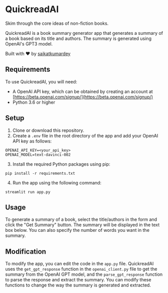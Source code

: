 # QuickreadAI

Skim through the core ideas of non-fiction books.

QuickreadAI is a book summary generator app that generates a summary of a book based on its title and authors. The summary is generated using OpenAI's GPT3 model.

Built with ❤️ by [saikatkumardey](https://github.com/saikatkumardey)

## Requirements

To use QuickreadAI, you will need:

- A OpenAI API key, which can be obtained by creating an account at [https://beta.openai.com/signup/](https://beta.openai.com/signup/)
- Python 3.6 or higher

## Setup

1. Clone or download this repository.
2. Create a `.env` file in the root directory of the app and add your OpenAI API key as follows:
```
OPENAI_API_KEY=<your_api_key>
OPENAI_MODEL=text-davinci-002
```
3. Install the required Python packages using pip:
```
pip install -r requirements.txt
```
4. Run the app using the following command:

```
streamlit run app.py
```


## Usage

To generate a summary of a book, select the title/authors in the form and click the "Get Summary" button. The summary will be displayed in the text box below. You can also specify the number of words you want in the summary.

## Modification

To modify the app, you can edit the code in the `app.py` file. QuickreadAI uses the `get_gpt_response` function in the `openai_client.py` file to get the summary from the OpenAI GPT model, and the `parse_gpt_response` function to parse the response and extract the summary. You can modify these functions to change the way the summary is generated and extracted.